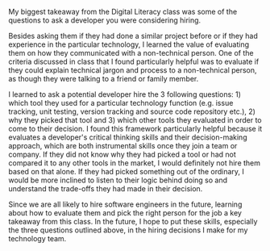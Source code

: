 My biggest takeaway from the Digital Literacy class was some of the questions to ask a developer you were considering hiring.

Besides asking them if they had done a similar project before or if they had experience in the particular technology, I learned the value of evaluating them on how they communicated with a non-technical person. One of the criteria discussed in class that I found particularly helpful was to evaluate if they could explain technical jargon and process to a non-technical person, as though they were talking to a friend or family member. 

I learned to ask a potential developer hire the 3 following questions: 1) which tool they used for a particular technology function (e.g. issue tracking, unit testing, version tracking and source code repository etc.), 2) why they picked that tool and 3) which other tools they evaluated in order to come to their decision. I found this framework particularly helpful because it evaluates a developer's critical thinking skills and their decision-making approach, which are both instrumental skills once they join a team or company. If they did not know why they had picked a tool or had not compared it to any other tools in the market, I would definitely not hire them based on that alone. If they had picked something out of the ordinary, I would be more inclined to listen to their logic behind doing so and understand the trade-offs they had made in their decision.

Since we are all likely to hire software engineers in the future, learning about how to evaluate them and pick the right person for the job a key takeaway from this class. In the future, I hope to put these skills, especially the three questions outlined above, in the hiring decisions I make for my technology team. 
